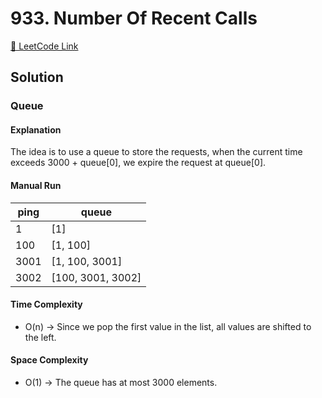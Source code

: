 # 933. Number Of Recent Calls

[🔗 LeetCode Link](https://leetcode.com/problems/number-of-recent-calls/description/)

## Solution

### Queue

#### Explanation

The idea is to use a queue to store the requests,
when the current time exceeds 3000 + queue[0],
we expire the request at queue[0].

#### Manual Run

ping | queue
--- | ---
1 | [1]
100 | [1, 100]
3001 | [1, 100, 3001]
3002 | [100, 3001, 3002]

#### Time Complexity

- O(n) -> Since we pop the first value in the list, all values are shifted to the left.

#### Space Complexity

- O(1) -> The queue has at most 3000 elements.
